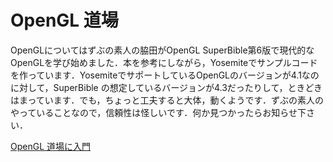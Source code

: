 # OpenGL 道場

OpenGLについてはずぶの素人の脇田がOpenGL SuperBible第6版で現代的なOpenGLを学び始めました．本を参考にしながら，Yosemiteでサンプルコードを作っています．YosemiteでサポートしているOpenGLのバージョンが4.1なのに対して，SuperBible の想定しているバージョンが4.3だったりして，ときどきはまっています．でも，ちょっと工夫すると大体，動くようです．ずぶの素人のやっていることなので，信頼性は怪しいです．何か見つかったらお知らせ下さい．

[OpenGL 道場に入門](http://wakita.github.io/gldojo/)
